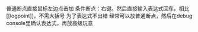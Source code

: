 普通断点直接鼠标左边点击加
条件断点：右键。然后直接输入表达式回车。相比[[logpoint]]，不需大括号
为了表达式不出错 经常可以放普通断点，然后在debug console里确认表达式，再放高级玩意